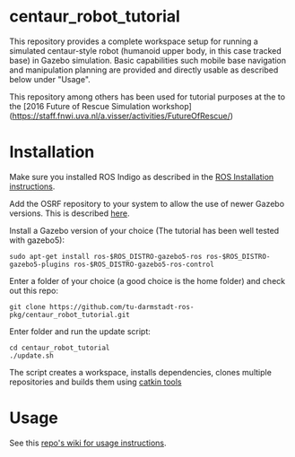# centaur_robot_tutorial

This repository provides a complete workspace setup for running a simulated centaur-style robot (humanoid upper body, in this case tracked base) in Gazebo simulation. Basic capabilities such mobile base navigation and manipulation planning are provided and directly usable as described below under "Usage".

This repository among others has been used for tutorial purposes at the  to the [2016 Future of Rescue Simulation workshop] (https://staff.fnwi.uva.nl/a.visser/activities/FutureOfRescue/)

# Installation
Make sure you installed ROS Indigo as described in the [ROS Installation instructions](http://wiki.ros.org/indigo/Installation/Ubuntu).

Add the OSRF repository to your system to allow the use of newer Gazebo versions. This is described [here](http://gazebosim.org/tutorials?tut=install_ubuntu&cat=install).

Install a Gazebo version of your choice (The tutorial has been well tested with gazebo5):
```
sudo apt-get install ros-$ROS_DISTRO-gazebo5-ros ros-$ROS_DISTRO-gazebo5-plugins ros-$ROS_DISTRO-gazebo5-ros-control
```

Enter a folder of your choice (a good choice is the home folder) and check out this repo:
```
git clone https://github.com/tu-darmstadt-ros-pkg/centaur_robot_tutorial.git
```
Enter folder and run the update script:
```
cd centaur_robot_tutorial
./update.sh
```
The script creates a workspace, installs dependencies, clones multiple repositories and builds them using [catkin tools](https://catkin-tools.readthedocs.org/en/latest/quick_start.html)

# Usage

See this [repo's wiki for usage instructions](https://github.com/tu-darmstadt-ros-pkg/centaur_robot_tutorial/wiki).
